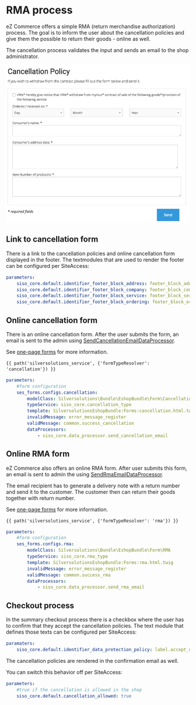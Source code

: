 # RMA process

eZ Commerce offers a simple RMA (return merchandise authorization) process.
The goal is to inform the user about the cancellation policies and give them the possible to return their goods - online as well.

The cancellation process validates the input and sends an email to the shop administrator. 

![](../../img/rma_process.png)

## Link to cancellation form

There is a link to the cancellation policies and online cancellation form displayed in the footer.
The textmodules that are used to render the footer can be configured per SiteAccess:

``` yaml
parameters:
    siso_core.default.identifier_footer_block_address: footer_block_address
    siso_core.default.identifier_footer_block_company: footer_block_company
    siso_core.default.identifier_footer_block_service: footer_block_service
    siso_core.default.identifier_footer_block_ordering: footer_block_ordering
```

## Online cancellation form

There is an online cancellation form.
After the user submits the form, an email is sent to the admin using [SendCancellationEmailDataProcessor](../../one_page_forms/one_page_forms_api/dataprocessors/dataprocessors_after_submitting/sendcancellationemaildataprocessor.md).

See [one-page forms](../../one_page_forms/one_page_forms.md) for more information.

``` html+twig
{{ path('silversolutions_service', {'formTypeResolver': 'cancellation'}) }}
```

``` yaml
parameters:
    #form configuration
    ses_forms.configs.cancellation:
        modelClass: Silversolutions\Bundle\EshopBundle\Form\Cancellation
        typeService: siso_core.cancellation_type
        template: SilversolutionsEshopBundle:Forms:cancellation.html.twig
        invalidMessage: error_message_register
        validMessage: common.success_cancellation
        dataProcessors:
            - siso_core.data_processor.send_cancellation_email
```

## Online RMA form

eZ Commerce also offers an online RMA form. After user submits this form, an email is sent to admin the using [SendRmaEmailDataProcessor](../../one_page_forms/one_page_forms_api/dataprocessors/dataprocessors_after_submitting/sendrmaemaildataprocessor.md).

The email recipient has to generate a delivery note with a return number and send it to the customer.
The customer then can return their goods together with return number.

See [one-page forms](../../one_page_forms/one_page_forms.md) for more information.

``` html+twig
{{ path('silversolutions_service', {'formTypeResolver': 'rma'}) }}
```

``` yaml
parameters:
    #form configuration
    ses_forms.configs.rma:
        modelClass: Silversolutions\Bundle\EshopBundle\Form\RMA
        typeService: siso_core.rma_type
        template: SilversolutionsEshopBundle:Forms:rma.html.twig
        invalidMessage: error_message_register
        validMessage: common.success_rma
        dataProcessors:
            - siso_core.data_processor.send_rma_email
```

## Checkout process

In the summary checkout process there is a checkbox where the user has to confirm that they accept the cancellation policies.
The text module that defines those texts can be configured per SiteAccess:

``` yaml
paramaters:
    siso_core.default.identifier_data_protection_policy: label.accept_data_protection_and_cancellation_policies
```

The cancellation policies are rendered in the confirmation email as well.

You can switch this behavior off per SiteAccess:

``` yaml
parameters:
    #true if the cancellation is allowed in the shop
    siso_core.default.cancellation_allowed: true 
```
